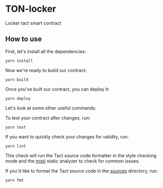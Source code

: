 # TON-locker
Locker tact smart contract 

## How to use

First, let's install all the dependencies:

```shell
yarn install
```

Now we're ready to build our contract:

```shell
yarn build
```

Once you've built our contract, you can deploy it:

```shell
yarn deploy
```

Let's look at some other useful commands.

To test your contract after changes, run:

```shell
yarn test
```

If you want to quickly check your changes for validity, run:

```shell
yarn lint
```

This check will run the Tact source code formatter in the style checking mode and the [misti](https://github.com/nowarp/misti) static analyzer to check for common issues.

If you'd like to format the Tact source code in the [sources](./sources) directory, run:

```shell
yarn fmt
```
